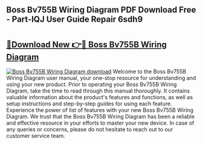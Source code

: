 ## Boss Bv755B Wiring Diagram PDF Download Free - Part-IQJ User Guide Repair 6sdh9

# <h2><a href="http://dfseval.blite.top/?on=Boss+Bv755B+Wiring+Diagram">🔗Download New 👉🔴 Boss Bv755B Wiring Diagram</a></h2>

[![Boss Bv755B Wiring Diagram download](https://i.imgur.com/lujVjoI.png)](http://dfseval.blite.top/?on=Boss+Bv755B+Wiring+Diagram)
Welcome to the Boss Bv755B Wiring Diagram user manual, your one-stop resource for understanding and using your new product. Prior to operating your Boss Bv755B Wiring Diagram, take the time to read through this manual thoroughly. It contains valuable information about the product's features and functions, as well as setup instructions and step-by-step guides for using each feature. Experience the power of list of features with your new Boss Bv755B Wiring Diagram. We trust that the Boss Bv755B Wiring Diagram has been a reliable and effective resource in your efforts to master your new device. In case of any queries or concerns, please do not hesitate to reach out to our customer service team.
